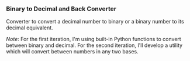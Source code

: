 ### Binary to Decimal and Back Converter

Converter to convert a decimal number to binary or a binary number to its decimal equivalent.

*Note*: For the first iteration, I'm using built-in Python functions to convert
between binary and decimal. For the second iteration, I'll develop a utility
which will convert between numbers in any two bases.